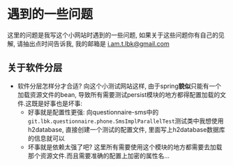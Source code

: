 # 遇到的一些问题
这里的问题是我写这个小网站时遇到的一些问题, 如果关于这些问题你有自己的见解, 请抽出点时间告诉我, 我的邮箱是 [i.am.t.lbk@gmail.com](mailto:i.am.t.lbk@gmail.com)

## 关于软件分层
- 软件分层怎样分才合适? 向这个小测试网站这样, 由于spring**貌似**只能有一个加载资源文件的bean, 导致所有需要测试persist模块的地方都得配置加载的文件.这既是好事也是坏事:
    - 好事就是配置性更强: 向questionnaire-sms中的`git.lbk.questionnaire.phone.SmsImplParallelTest`测试类中我想使用h2database, 直接创建一个测试的配置文件, 里面写上h2database数据库的信息就可以
    - 坏事就是依赖太强了吧? 这里所有需要使用这个模块的地方都需要去加载那个资源文件.而且需要准确的配置上加密的属性名...
